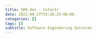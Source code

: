 ```yaml
---
title: 508.dev - Cofactr
date: 2022-09-27T15:26:23-06:00
categories: []
tags: []
subtitle: Software Engineering Services
---
```

